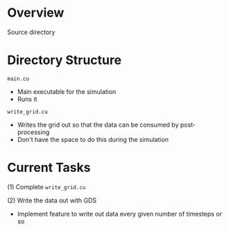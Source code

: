 # Overview
Source directory

# Directory Structure
`main.cu`
- Main executable for the simulation
- Runs it

`write_grid.cu`
- Writes the grid out so that the data can be consumed by post-processing
- Don't have the space to do this during the simulation

# Current Tasks
(1) Complete `write_grid.cu`

(2) Write the data out with GDS
- Implement feature to write out data every given number of timesteps or so